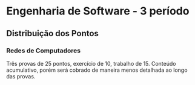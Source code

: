 # Engenharia de Software - 3 período
## Distribuição dos Pontos

### Redes de Computadores
Três provas de 25 pontos, exercício de 10, trabalho de 15. Conteúdo acumulativo, porém será cobrado de maneira menos detalhada ao longo das provas.
